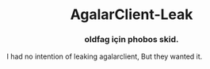 <h1 align="center">AgalarClient-Leak</h1>  
<h3 align="center">oldfag için phobos skid.</h3>  
  
I had no intention of leaking agalarclient, But they wanted it. 
